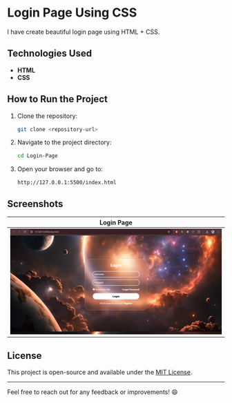 # Login Page Using CSS

I have create beautiful login page using HTML + CSS.

## Technologies Used

- **HTML**
- **CSS**

## How to Run the Project

1. Clone the repository:

   ```bash
   git clone <repository-url>
   ```

2. Navigate to the project directory:

   ```bash
   cd Login-Page
   ```
5. Open your browser and go to:

   ```
   http://127.0.0.1:5500/index.html
   ```

## Screenshots

| Login Page                  
|----------------------------|
| ![Login Page Screenshot](./screenshoots/Login.png) |

## License

This project is open-source and available under the [MIT License](./LICENSE).

---

Feel free to reach out for any feedback or improvements! 😄
